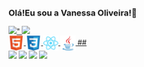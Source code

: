 ### Olá!Eu sou a Vanessa Oliveira!👋   

<div>
<a href="https://github.com/VaneChan/">
<img height="180em" src="https://github-readme-stats.vercel.app/api?username=vanechan&show_icons=true&theme=dracula&include_all_comits=true&count_private=true"/>"
<img height="180em" src="https://github-readme-stats.vercel.app/api/top-langs/?username=vanechan&layout=compact&langs_count=16&theme=dracula"/>
</div>

</div>
<img align="center" alt="Vane-Chan-html5" height="30" widt="40" src="https://raw.githubusercontent.com/devicons/devicon/master/icons/html5/html5-original.svg">
<img align="center" alt="Vane-Chan-css3" height="30" widt="40" src="https://raw.githubusercontent.com/devicons/devicon/master/icons/css3/css3-original.svg"
<img align="center" alt="Vane-Chan-js" height="30" widt="40" src="https://raw.githubusercontent.com/devicons/devicon/master/icons/javascript/javascript-original.svg"/>
<img align="center" alt="Vane-Chan-react" height="30" widt="40" src="https://raw.githubusercontent.com/devicons/devicon/master/icons/react/react-original.svg"/>
<img align="center" alt="Vane-Chan-html" height="30" widt="40" src="https://raw.githubusercontent.com/devicons/devicon/master/icons/java/java-original.svg"/>
</div>
##

<div>
<a href="https://www.instagram.com/vanessacorreaoliveira/" target="_blank"><img src="https://camo.githubusercontent.com/acaa286597b43c96dc02b69b90de15a65c52063e31835b763a061cc815f64bac/68747470733a2f2f696d672e736869656c64732e696f2f62616467652f2d496e7374616772616d2d2532334534343035463f7374796c653d666f722d7468652d6261646765266c6f676f3d696e7374616772616d266c6f676f436f6c6f723d7768697465"target="_blank"></a>
<a href="https://www.instagram.com/vanessacorreaoliveira/" target="_blank"><img src="https://img.shields.io/badge/Instagram-E4405F?style=for-the-badge&logo=instagram&logoColor=white"></a>
<a href="https://www.linkedin.com/in/vanessa-oliveira-a45667a4/" target="_blank"><img src="https://img.shields.io/badge/LinkedIn-0077B5?style=for-the-badge&logo=linkedin&logoColor=white"></a>
<a href="vanessakodama7@gmail.com" target="_blank"><img src="https://img.shields.io/badge/Gmail-D14836?style=for-the-badge&logo=gmail&logoColor=white"></a>
</div>            
          
